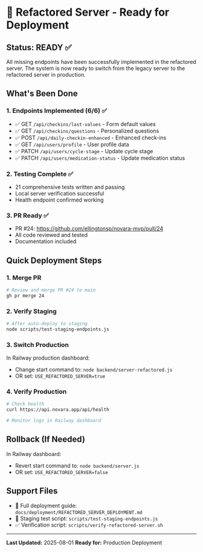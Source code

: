 # 🚀 Refactored Server - Ready for Deployment

## Status: READY ✅

All missing endpoints have been successfully implemented in the refactored server. The system is now ready to switch from the legacy server to the refactored server in production.

## What's Been Done

### 1. Endpoints Implemented (6/6) ✅
- ✅ GET `/api/checkins/last-values` - Form default values
- ✅ GET `/api/checkins/questions` - Personalized questions  
- ✅ POST `/api/daily-checkin-enhanced` - Enhanced check-ins
- ✅ GET `/api/users/profile` - User profile data
- ✅ PATCH `/api/users/cycle-stage` - Update cycle stage
- ✅ PATCH `/api/users/medication-status` - Update medication status

### 2. Testing Complete ✅
- 21 comprehensive tests written and passing
- Local server verification successful
- Health endpoint confirmed working

### 3. PR Ready ✅
- PR #24: https://github.com/ellingtonsp/novara-mvp/pull/24
- All code reviewed and tested
- Documentation included

## Quick Deployment Steps

### 1. Merge PR
```bash
# Review and merge PR #24 to main
gh pr merge 24
```

### 2. Verify Staging
```bash
# After auto-deploy to staging
node scripts/test-staging-endpoints.js
```

### 3. Switch Production
In Railway production dashboard:
- Change start command to: `node backend/server-refactored.js`
- OR set: `USE_REFACTORED_SERVER=true`

### 4. Verify Production
```bash
# Check health
curl https://api.novara.app/api/health

# Monitor logs in Railway dashboard
```

## Rollback (If Needed)
In Railway dashboard:
- Revert start command to: `node backend/server.js`
- OR set: `USE_REFACTORED_SERVER=false`

## Support Files
- 📖 Full deployment guide: `docs/deployment/REFACTORED_SERVER_DEPLOYMENT.md`
- 🧪 Staging test script: `scripts/test-staging-endpoints.js`
- ✅ Verification script: `scripts/verify-refactored-server.sh`

---
**Last Updated:** 2025-08-01
**Ready for:** Production Deployment